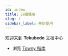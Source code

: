 ```yaml
---
id: index
title: 开始使用
slug: /         
sidebar_label: 开始使用
---
```



欢迎来到 **Tekubedo** 文档中心

- 浏览 [Towny 指南](/docs/towny/TownyWIKI-main)
